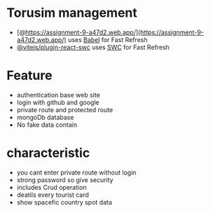 # Torusim management


- [@https://assignment-9-a47d2.web.app/](https://assignment-9-a47d2.web.app/) uses [Babel](https://babeljs.io/) for Fast Refresh
- [@vitejs/plugin-react-swc](https://github.com/vitejs/vite-plugin-react-swc) uses [SWC](https://swc.rs/) for Fast Refresh


# Feature

- authentication base web site
- login with github and google
- private route and protected route
- mongoDb database 
- No fake data contain

# characteristic
- you cant enter private route without login
- strong password so give security
- includes Crud operation 
- deatils every tourist card
- show spacefic country spot data
